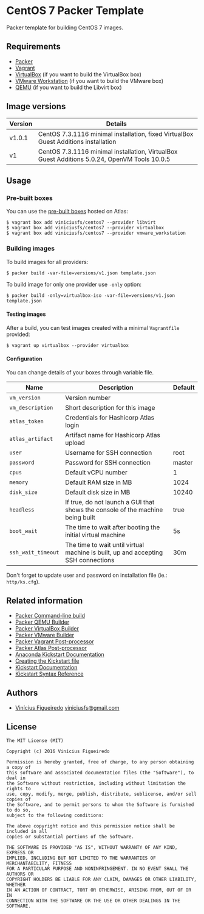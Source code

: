 # CentOS 7 Packer Template

Packer template for building CentOS 7 images.


## Requirements

  - [Packer](http://packer.io/)
  - [Vagrant](http://vagrantup.com/)
  - [VirtualBox](http://virtualbox.org/) (if you want to build the VirtualBox box)
  - [VMware Workstation](http://vmware.com/products/workstation.html) (if you want to build the VMware box)
  - [QEMU](http://qemu.org/) (if you want to build the Libvirt box)


## Image versions

Version | Details
--------|--------
v1.0.1 | CentOS 7.3.1116 minimal installation, fixed VirtualBox Guest Additions installation
v1 | CentOS 7.3.1116 minimal installation, VirtualBox Guest Additions 5.0.24, OpenVM Tools 10.0.5


## Usage

### Pre-built boxes

You can use the [pre-built boxes](https://atlas.hashicorp.com/viniciusfs/boxes/centos7/) hosted on Atlas:

    $ vagrant box add viniciusfs/centos7 --provider libvirt
    $ vagrant box add viniciusfs/centos7 --provider virtualbox
    $ vagrant box add viniciusfs/centos7 --provider vmware_workstation


### Building images

To build images for all providers:

    $ packer build -var-file=versions/v1.json template.json


To build image for only one provider use `-only` option:

    $ packer build -only=virtualbox-iso -var-file=versions/v1.json template.json


#### Testing images

After a build, you can test images created with a minimal `Vagrantfile` provided:

    $ vagrant up virtualbox --provider virtualbox


#### Configuration

You can change details of your boxes through variable file.

Name | Description | Default
-----|-------------|--------
`vm_version` | Version number |
`vm_description` | Short description for this image |
`atlas_token` | Credentials for Hashicorp Atlas login |
`atlas_artifact` | Artifact name for Hashicorp Atlas upload |
`user` | Username for SSH connection | root
`password` | Password for SSH connection | master
`cpus` | Default vCPU number | 1
`memory` | Default RAM size in MB | 1024
`disk_size` | Default disk size in MB | 10240
`headless` | If true, do not launch a GUI that shows the console of the machine being built | true
`boot_wait` | The time to wait after booting the initial virtual machine | 5s
`ssh_wait_timeout`| The time to wait until virtual machine is built, up and accepting SSH connections | 30m

Don't forget to update user and password on installation file (ie.: `http/ks.cfg`).


## Related information

* [Packer Command-line build](https://www.packer.io/docs/command-line/build.html)
* [Packer QEMU Builder](https://www.packer.io/docs/builders/qemu.html)
* [Packer VirtualBox Builder](https://www.packer.io/docs/builders/virtualbox-iso.html)
* [Packer VMware Builder](https://www.packer.io/docs/builders/vmware-iso.html)
* [Packer Vagrant Post-processor](https://www.packer.io/docs/post-processors/vagrant.html)
* [Packer Atlas Post-processor](https://www.packer.io/docs/post-processors/atlas.html)
* [Anaconda Kickstart Documentation](https://rhinstaller.github.io/anaconda/kickstart.html)
* [Creating the Kickstart file](https://access.redhat.com/documentation/en-US/Red_Hat_Enterprise_Linux/6/html/Installation_Guide/s1-kickstart2-file.html)
* [Kickstart Documentation](http://pykickstart.readthedocs.io/en/latest/kickstart-docs.html)
* [Kickstart Syntax Reference](https://access.redhat.com/documentation/en-US/Red_Hat_Enterprise_Linux/7/html/Installation_Guide/sect-kickstart-syntax.html)


## Authors

  - [Vinícius Figueiredo](http://ultrav.com.br) <viniciusfs@gmail.com>


## License

    The MIT License (MIT)

    Copyright (c) 2016 Vinícius Figueiredo

    Permission is hereby granted, free of charge, to any person obtaining a copy of
    this software and associated documentation files (the "Software"), to deal in
    the Software without restriction, including without limitation the rights to
    use, copy, modify, merge, publish, distribute, sublicense, and/or sell copies of
    the Software, and to permit persons to whom the Software is furnished to do so,
    subject to the following conditions:

    The above copyright notice and this permission notice shall be included in all
    copies or substantial portions of the Software.

    THE SOFTWARE IS PROVIDED "AS IS", WITHOUT WARRANTY OF ANY KIND, EXPRESS OR
    IMPLIED, INCLUDING BUT NOT LIMITED TO THE WARRANTIES OF MERCHANTABILITY, FITNESS
    FOR A PARTICULAR PURPOSE AND NONINFRINGEMENT. IN NO EVENT SHALL THE AUTHORS OR
    COPYRIGHT HOLDERS BE LIABLE FOR ANY CLAIM, DAMAGES OR OTHER LIABILITY, WHETHER
    IN AN ACTION OF CONTRACT, TORT OR OTHERWISE, ARISING FROM, OUT OF OR IN
    CONNECTION WITH THE SOFTWARE OR THE USE OR OTHER DEALINGS IN THE SOFTWARE.
